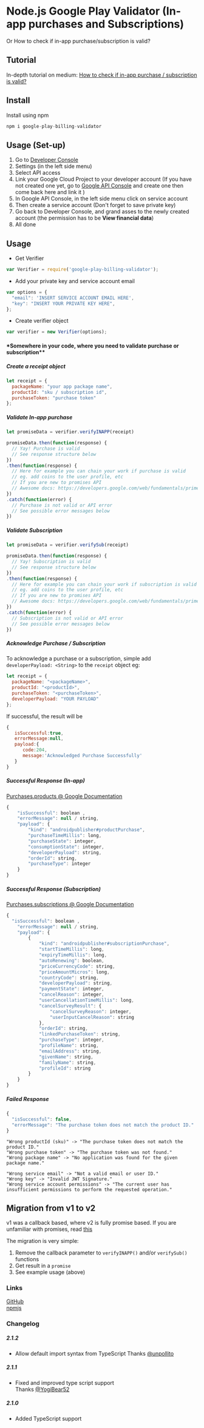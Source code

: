 # Node.js Google Play Validator (In-app purchases and Subscriptions)

Or How to check if in-app purchase/subscription is valid?

## Tutorial

In-depth tutorial on medium: [How to check if in-app purchase / subscription is valid?](https://medium.com/androidhub/how-to-validate-in-app-purchase-subscription-on-your-node-js-backend-a2b823470034)

## Install

Install using npm

```javascript
npm i google-play-billing-validator
```

## Usage (Set-up)

1.  Go to [Developer Console](https://play.google.com/apps/publish/ "Developer Console")
2.  Settings (in the left side menu)
3.  Select API access
4.  Link your Google Cloud Project to your developer account (If you have not created one yet, go to [Google API Console](https://console.developers.google.com/iam-admin/projects "API Console") and create one then come back here and link it )
5.  In Google API Console, in the left side menu click on service account
6.  Then create a service account (Don't forget to save private key)
7.  Go back to Developer Console, and grand asses to the newly created account (the permission has to be **View financial data**)
8.  All done

## Usage

-   Get Verifier

```javascript
var Verifier = require('google-play-billing-validator');
```

-   Add your private key and service account email

```javascript
var options = {
  "email": 'INSERT SERVICE ACCOUNT EMAIL HERE',
  "key": "INSERT YOUR PRIVATE KEY HERE",
};
```

-   Create verifier object

```javascript
var verifier = new Verifier(options);
```

#### \*Somewhere in your code, where you need to validate purchase or subscription\*\*

##### Create a receipt object

```javascript
let receipt = {
  packageName: "your app package name",
  productId: "sku / subscription id",
  purchaseToken: "purchase token"
};
```

##### Validate In-app purchase

```javascript
let promiseData = verifier.verifyINAPP(receipt)

promiseData.then(function(response) {
  // Yay! Purchase is valid
  // See response structure below
})
.then(function(response) {
  // Here for example you can chain your work if purchase is valid
  // eg. add coins to the user profile, etc
  // If you are new to promises API
  // Awesome docs: https://developers.google.com/web/fundamentals/primers/promises
})
.catch(function(error) {
  // Purchase is not valid or API error
  // See possible error messages below
})
```

##### Validate Subscription

```javascript
let promiseData = verifier.verifySub(receipt)

promiseData.then(function(response) {
  // Yay! Subscription is valid
  // See response structure below
})
.then(function(response) {
  // Here for example you can chain your work if subscription is valid
  // eg. add coins to the user profile, etc
  // If you are new to promises API
  // Awesome docs: https://developers.google.com/web/fundamentals/primers/promises
})
.catch(function(error) {
  // Subscription is not valid or API error
  // See possible error messages below
})
```

##### Acknowledge Purchase / Subscription
To acknowledge a purchase or a subscription, simple add `developerPayload: <String>` to the `receipt` object
eg:
```javascript
let receipt = {
  packageName: "<packageName>",
  productId: "<productId>",
  purchaseToken: "<purchaseToken>",
  developerPayload: "YOUR PAYLOAD"
};

```

If successful, the result will be
```javascript
{
   isSuccessful:true,
   errorMessage:null,
   payload:{
      code:204,
      message:'Acknowledged Purchase Successfully'
   }
}
```

##### Successful Response (In-app)
[
Purchases.products @ Google Documentation](https://developers.google.com/android-publisher/api-ref/purchases/products#resource)

```javascript
{
	"isSuccessful": boolean ,
	"errorMessage": null / string,
	"payload": {
		"kind": "androidpublisher#productPurchase",
		"purchaseTimeMillis": long,
		"purchaseState": integer,
		"consumptionState": integer,
		"developerPayload": string,
		"orderId": string,
		"purchaseType": integer
	}
}
```

##### Successful Response (Subscription)
[Purchases.subscriptions @ Google Documentation](https://developers.google.com/android-publisher/api-ref/purchases/subscriptions#resource)

```javascript
{
  "isSuccessful": boolean ,
	"errorMessage": null / string,
	"payload": {
		{
			"kind": "androidpublisher#subscriptionPurchase",
			"startTimeMillis": long,
			"expiryTimeMillis": long,
			"autoRenewing": boolean,
			"priceCurrencyCode": string,
			"priceAmountMicros": long,
			"countryCode": string,
			"developerPayload": string,
			"paymentState": integer,
			"cancelReason": integer,
			"userCancellationTimeMillis": long,
			"cancelSurveyResult": {
				"cancelSurveyReason": integer,
				"userInputCancelReason": string
			},
			"orderId": string,
			"linkedPurchaseToken": string,
			"purchaseType": integer,
			"profileName": string,
			"emailAddress": string,
			"givenName": string,
			"familyName": string,
			"profileId": string
		}
	}
}
```

##### Failed Response

```javascript
{
  "isSuccessful": false,
  "errorMessage": "The purchase token does not match the product ID."
}
```

    "Wrong productId (sku)" -> "The purchase token does not match the product ID."
    "Wrong purchase token" -> "The purchase token was not found."
    "Wrong package name" -> "No application was found for the given package name."

    "Wrong service email" -> "Not a valid email or user ID."
    "Wrong key" -> "Invalid JWT Signature."
    "Wrong service account permissions" -> "The current user has insufficient permissions to perform the requested operation."

## Migration from v1 to v2

v1 was a callback based, where v2 is fully promise based.
If you are unfamiliar with promises, read [this](https://developers.google.com/web/fundamentals/primers/promises)

The migration is very simple:
1. Remove the callback parameter to `verifyINAPP()` and/or `verifySub()` functions
2. Get result in a `promise`
3. See example usage (above)

### Links

[GitHub](https://github.com/Deishelon/google-play-billing-validator "GitHub")  
[npmjs](https://www.npmjs.com/package/google-play-billing-validator "npmjs")


### Changelog

##### 2.1.2
- Allow default import syntax from TypeScript
Thanks [@unpollito](https://github.com/unpollito)

##### 2.1.1
- Fixed and improved type script support  
Thanks [@YogiBear52](https://github.com/YogiBear52)

##### 2.1.0
- Added TypeScript support
